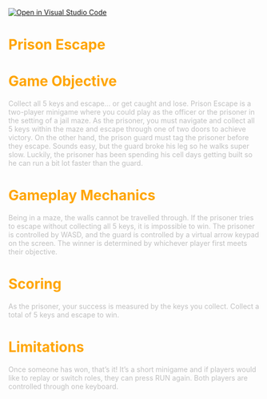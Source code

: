 [![Open in Visual Studio Code](https://classroom.github.com/assets/open-in-vscode-c66648af7eb3fe8bc4f294546bfd86ef473780cde1dea487d3c4ff354943c9ae.svg)](https://classroom.github.com/online_ide?assignment_repo_id=7912581&assignment_repo_type=AssignmentRepo)

<font color="orange">

# Prison Escape

<font color="orange">

# Game Objective

<font color="silver">

Collect all 5 keys and escape… or get caught and lose. Prison Escape is a two-player minigame where you could play as the officer or the prisoner in the setting of a jail maze. As the prisoner, you must navigate and collect all 5 keys within the maze and escape through one of two doors to achieve victory. On the other hand, the prison guard must tag the prisoner before they escape. 
Sounds easy, but the guard broke his leg so he walks super slow. Luckily, the prisoner has been spending his cell days getting built so he can run a bit lot faster than the guard. 

<font color="orange">

# Gameplay Mechanics

<font color="silver">

Being in a maze, the walls cannot be travelled through. If the prisoner tries to escape without collecting all 5 keys, it is impossible to win. The prisoner is controlled by WASD, and the guard is controlled by a virtual arrow keypad on the screen. The winner is determined by whichever player first meets their objective. 

<font color="orange">

# Scoring

<font color="silver">

As the prisoner, your success is measured by the keys you collect. Collect a total of 5 keys and escape to win. 

<font color="orange">

# Limitations

<font color="silver">

Once someone has won, that’s it! It’s a short minigame and if players would like to replay or switch roles, they can press RUN again. Both players are controlled through one keyboard. 


